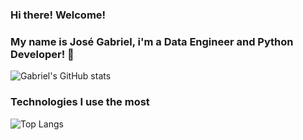 ### Hi there! Welcome!

### My name is José Gabriel, i'm a Data Engineer and Python Developer! 🐍

![Gabriel's GitHub stats](https://github-readme-stats.vercel.app/api?username=GabrielDataScientist&show_icons=true&theme=radical)

### Technologies I use the most

![Top Langs](https://github-readme-stats.vercel.app/api/top-langs/?username=GabrielDataScientist&layout=compact)
